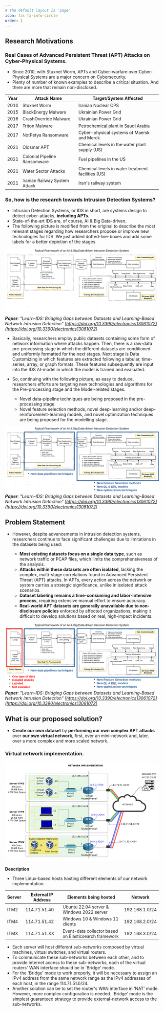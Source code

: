 ```yaml
---
# the default layout is 'page'
icon: fas fa-info-circle
order: 1
---
```


<!-- > Add Markdown syntax content to file `_tabs/about.md`{: .filepath } and it will show up on this page. -->
<!-- {: .prompt-tip } -->

## Research Motivations

### Real Cases of Advanced Persistent Threat (APT) Attacks on Cyber-Physical Systems. 

- Since 2010, with Stuxnet Worm, APTs and Cyber-warfare over Cyber-Physical Systems are a major concern on Cybersecurity.
- Plenty of number of known examples to describe a critical situation. And there are more that remain non-disclosed.

| Year  | Attack Name                | Target/System Affected                                    |
|-------|----------------------------|-----------------------------------------------------------|
| 2010  | Stuxnet Worm               | Iranian Nuclear CPS                                       |
| 2015  | BlackEnergy Malware        | Ukrainian Power Grid                                      |
| 2016  | CrashOverride Malware      | Ukrainian Power Grid                                      |
| 2017  | Triton Malware             | Petrochemical plant in Saudi Arabia                       |
| 2017  | NotPetya Ransomware        | Cyber-physical systems of Maersk and Merck                |
| 2021  | Oldsmar APT                | Chemical levels in the water plant supply (US)            |
| 2021  | Colonial Pipeline Ransomware | Fuel pipelines in the US                                |
| 2021  | Water Sector Attacks       | Chemical levels in water treatment facilities (US)        |
| 2021  | Iranian Railway System Attack | Iran's railway system                                  |

### So, how is the research towards Intrusion Detection Systems?

- Intrusion Detection Systems, or IDS in short, are systems design to detect cyber-attacks, **including APTs**.
- State-of-the-art IDS are, of course, AI & Big Data-driven.
- The following picture is modified from the original to describe the most relevant stages regarding how researchers propose or improve new technologies for IDS. We just added dotted-line-boxes and add some labels for a better depiction of the stages.

![alt text](/assets/images/research-trends-ids-1.png)
_**Paper**: "Learn-IDS: Bridging Gaps between Datasets and Learning-Based Network Intrusion Detection"
[https://doi.org/10.3390/electronics13061072](https://doi.org/10.3390/electronics13061072)_

- Basically, researchers employ public datasets containing some form of network information where attacks happen. Then, there is a raw-data pre-processing stage in which the different datasets are conditioned and uniformly formatted for the next stages. Next stage is Data Customizing in which features are extracted following a tabular, time-series, array, or graph formats. These features subsequently are input into the IDS AI-model in which the model is trained and evaluated.

- So, continuing with the following picture, as easy to deduce, researchers efforts are targeting new technologies and algorithms for the Pre-processing stage and the Model-related stages.
    - Novel data-pipeline techniques are being proposed in the pre-processing stage.
    - Novel feature selection methods, novel deep-learning and/or deep-reinforcement-learning models, and novel optimization techniques are being proposed for the modelling stage.

![alt text](/assets/images/research-trends-ids-2.png)
_**Paper**: "Learn-IDS: Bridging Gaps between Datasets and Learning-Based Network Intrusion Detection"
[https://doi.org/10.3390/electronics13061072](https://doi.org/10.3390/electronics13061072)_

<!-- - However, **researchers are still relying on datasets which:** 
    - Most of the time only considers **one type of data (network traffic, pcap)** 
    - Most of the attacks are **isolated attacks**, meaning that there is not strong correlation between them. Unlike ATP attacks, in which each action in the target system or network is meaningful.
    - These datasets need Labeling, which is time and effort consuming.
    - And most of the real APT attack datasets are Not available because of the non-disclose politics of the affected organization. -->

## Problem Statement

- However, despite advancements in intrusion detection systems, researchers continue to face significant challenges due to limitations in the datasets being used:

    - **Most existing datasets focus on a single data type**, such as network traffic or PCAP files, which limits the comprehensiveness of the analysis.
    - **Attacks within these datasets are often isolated**, lacking the complex, multi-stage correlations found in Advanced Persistent Threat (APT) attacks. In APTs, every action across the network or system carries a strategic significance, unlike in isolated attack scenarios.
    - **Dataset labeling remains a time-consuming and labor-intensive process**, requiring extensive manual effort to ensure accuracy.
    + **Real-world APT datasets are generally unavailable due to non-disclosure policies** enforced by affected organizations, making it difficult to develop solutions based on real, high-impact incidents.

![alt text](/assets/images/research-trends-ids-3.png)
_**Paper**: "Learn-IDS: Bridging Gaps between Datasets and Learning-Based Network Intrusion Detection"
[https://doi.org/10.3390/electronics13061072](https://doi.org/10.3390/electronics13061072)_

## What is our proposed solution?

- **Create our own dataset** by **performing our own complex APT attacks** over **our own virtual network**, first, over an mini-network and, later, over a more complex and more scaled network.

### Virtual network implementation.


![alt text](/assets/images/network_implementation.png)

**Description**

- Three Linux-based hosts hosting different elements of our network implementation.

| Server | External IP Address | Elements being hosted                                 | Network       |
|--------|---------------------|-------------------------------------------------------|---------------|
| ITM2   | 114.71.51.40        | Ubuntu 22.04 server & Windows 2022 server             |192.168.1.0/24 |
| ITM4   | 114.71.51.42        | Windows 10 & Windows 11 clients                       |192.168.2.0/24 |
| ITMX   | 114.71.51.XX        | Event-data collector based on Elasticsearch framework |192.168.3.0/24 |


- Each server will host different sub-networks composed by virtual machines, virtual switches, and virtual routers. 
- To communicate these sub-networks between each other, and to provide internet access to these sub-networks, each of the virtual routers' WAN interface should be in 'Bridge' mode. 
- For the 'Bridge' mode to work properly, it will be necessary to assign an IPv4 address from the same network range as the IPv4 addresses of each host, in the range 114.71.51.0/24.
- Another solution can be to set the router's WAN interface in 'NAT' mode. However, more complex configuration is needed. 'Bridge' mode is the simplest guaranteed strategy to provide external-network access to the sub-networks.